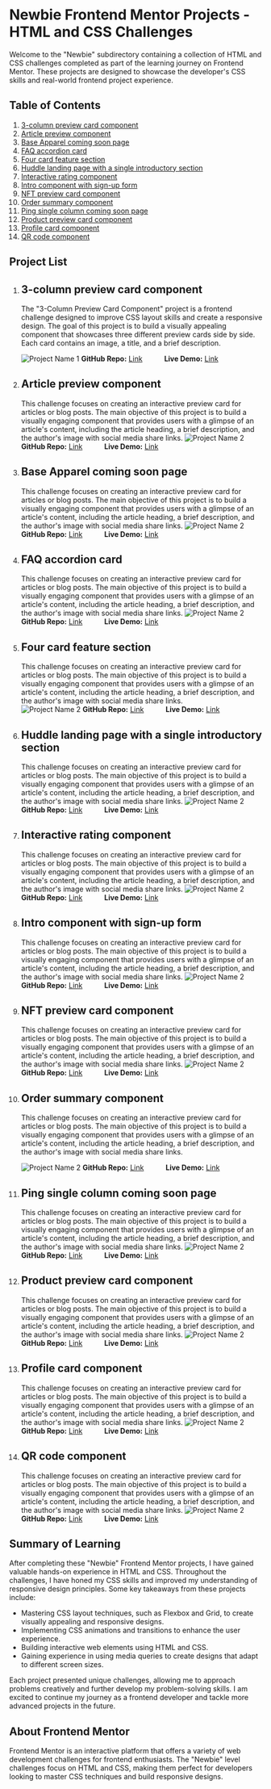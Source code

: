 # Newbie Frontend Mentor Projects - HTML and CSS Challenges

Welcome to the "Newbie" subdirectory containing a collection of HTML and CSS challenges completed as part of the learning journey on Frontend Mentor. These projects are designed to showcase the developer's CSS skills and real-world frontend project experience.

## Table of Contents

1. [3-column preview card component](#3-column-preview-card-component)
2. [Article preview component](#article-preview-component)
3. [Base Apparel coming soon page](#base-apparel-coming-soon-page)
4. [FAQ accordion card](#faq-accordion-card)
5. [Four card feature section](#four-card-feature-section)
6. [Huddle landing page with a single introductory section](#huddle-landing-page-with-a-single-introductory-section)
7. [Interactive rating component](#interactive-rating-component)
8. [Intro component with sign-up form](#intro-component-with-sign-up-form)
9. [NFT preview card component](#nft-preview-card-component)
10. [Order summary component](#order-summary-component)
11. [Ping single column coming soon page](#ping-single-column-coming-soon-page)
12. [Product preview card component](#product-preview-card-component)
13. [Profile card component](#profile-card-component)
14. [QR code component](#qr-code-component)

## Project List

1. ## 3-column preview card component

   The "3-Column Preview Card Component" project is a frontend challenge designed to improve CSS layout skills and create a responsive design. The goal of this project is to build a visually appealing component that showcases three different preview cards side by side. Each card contains an image, a title, and a brief description.

   ![Project Name 1](../Newbie/3-column-preview-card-component-main/src/images/Pasted%20image.png)
   **GitHub Repo:** [Link](https://github.com/BlueDragn/FrontEndMentor/tree/main/Newbie/3-column-preview-card-component-main) &nbsp;&nbsp;&nbsp;&nbsp;&nbsp;&nbsp;&nbsp;&nbsp;&nbsp;
   **Live Demo:** [Link](https://newbie-3-column-cards.netlify.app/)

2. ## Article preview component

   This challenge focuses on creating an interactive preview card for articles or blog posts. The main objective of this project is to build a visually engaging component that provides users with a glimpse of an article's content, including the article heading, a brief description, and the author's image with social media share links.
   ![Project Name 2](../Newbie/article-preview-component-master/src/design/desktop-preview.jpg)
   **GitHub Repo:** [Link](https://github.com/BlueDragn/FrontEndMentor/tree/main/Newbie/article-preview-component-master) &nbsp;&nbsp;&nbsp;&nbsp;&nbsp;&nbsp;&nbsp;&nbsp;&nbsp;
   **Live Demo:** [Link](https://newbie-3-column-cards.netlify.app/)

3. ## Base Apparel coming soon page

   This challenge focuses on creating an interactive preview card for articles or blog posts. The main objective of this project is to build a visually engaging component that provides users with a glimpse of an article's content, including the article heading, a brief description, and the author's image with social media share links.
   ![Project Name 2](../Newbie/base-apparel-coming-soon-master/src/design/desktop-preview.jpg)
   **GitHub Repo:** [Link](https://github.com/BlueDragn/FrontEndMentor/tree/main/Newbie/base-apparel-coming-soon-master) &nbsp;&nbsp;&nbsp;&nbsp;&nbsp;&nbsp;&nbsp;&nbsp;&nbsp;
   **Live Demo:** [Link](https://newbie-3-column-cards.netlify.app/)

4. ## FAQ accordion card

   This challenge focuses on creating an interactive preview card for articles or blog posts. The main objective of this project is to build a visually engaging component that provides users with a glimpse of an article's content, including the article heading, a brief description, and the author's image with social media share links.
   ![Project Name 2](../Newbie/faq-accordion-card-main/src/design/desktop-preview.jpg)
   **GitHub Repo:** [Link](https://github.com/BlueDragn/FrontEndMentor/tree/main/Newbie/faq-accordion-card-main) &nbsp;&nbsp;&nbsp;&nbsp;&nbsp;&nbsp;&nbsp;&nbsp;&nbsp;
   **Live Demo:** [Link](https://newbie-3-column-cards.netlify.app/)

5. ## Four card feature section

   This challenge focuses on creating an interactive preview card for articles or blog posts. The main objective of this project is to build a visually engaging component that provides users with a glimpse of an article's content, including the article heading, a brief description, and the author's image with social media share links.</br>
   ![Project Name 2](../Newbie/four-card-feature-section-master/src/design/desktop-preview.jpg)
   **GitHub Repo:** [Link](https://github.com/BlueDragn/FrontEndMentor/tree/main/Newbie/four-card-feature-section-master) &nbsp;&nbsp;&nbsp;&nbsp;&nbsp;&nbsp;&nbsp;&nbsp;&nbsp;
   **Live Demo:** [Link](https://newbie-3-column-cards.netlify.app/)

6. ## Huddle landing page with a single introductory section

   This challenge focuses on creating an interactive preview card for articles or blog posts. The main objective of this project is to build a visually engaging component that provides users with a glimpse of an article's content, including the article heading, a brief description, and the author's image with social media share links.
   ![Project Name 2](../Newbie/huddle-landing-page-with-single-introductory-section-master/src/design/desktop-preview.jpg)
   **GitHub Repo:** [Link](https://github.com/BlueDragn/FrontEndMentor/tree/main/Newbie/base-apparel-coming-soon-master) &nbsp;&nbsp;&nbsp;&nbsp;&nbsp;&nbsp;&nbsp;&nbsp;&nbsp;
   **Live Demo:** [Link](https://newbie-3-column-cards.netlify.app/)

7. ## Interactive rating component

   This challenge focuses on creating an interactive preview card for articles or blog posts. The main objective of this project is to build a visually engaging component that provides users with a glimpse of an article's content, including the article heading, a brief description, and the author's image with social media share links.
![Project Name 2](../Newbie/interactive-rating-component-main/src/design/desktop-preview.jpg)
**GitHub Repo:** [Link](https://github.com/BlueDragn/FrontEndMentor/tree/main/Newbie/base-apparel-coming-soon-master) &nbsp;&nbsp;&nbsp;&nbsp;&nbsp;&nbsp;&nbsp;&nbsp;&nbsp;
**Live Demo:** [Link](https://newbie-3-column-cards.netlify.app/)

8. ## Intro component with sign-up form

   This challenge focuses on creating an interactive preview card for articles or blog posts. The main objective of this project is to build a visually engaging component that provides users with a glimpse of an article's content, including the article heading, a brief description, and the author's image with social media share links.
![Project Name 2](../Newbie/intro-component-with-signup-form-master/src/design/desktop-preview.jpg)
**GitHub Repo:** [Link](https://github.com/BlueDragn/FrontEndMentor/tree/main/Newbie/base-apparel-coming-soon-master) &nbsp;&nbsp;&nbsp;&nbsp;&nbsp;&nbsp;&nbsp;&nbsp;&nbsp;
**Live Demo:** [Link](https://newbie-3-column-cards.netlify.app/)

9. ## NFT preview card component

   This challenge focuses on creating an interactive preview card for articles or blog posts. The main objective of this project is to build a visually engaging component that provides users with a glimpse of an article's content, including the article heading, a brief description, and the author's image with social media share links.
   ![Project Name 2](../Newbie/nft-preview-card-component-main/src/design/desktop-preview.jpg)
   **GitHub Repo:** [Link](https://github.com/BlueDragn/FrontEndMentor/tree/main/Newbie/base-apparel-coming-soon-master) &nbsp;&nbsp;&nbsp;&nbsp;&nbsp;&nbsp;&nbsp;&nbsp;&nbsp;
   **Live Demo:** [Link](https://newbie-3-column-cards.netlify.app/)

10. ## Order summary component

    This challenge focuses on creating an interactive preview card for articles or blog posts. The main objective of this project is to build a visually engaging component that provides users with a glimpse of an article's content, including the article heading, a brief description, and the author's image with social media share links.

    ![Project Name 2](../Newbie/order-summary-component-main/src/design/desktop-preview.jpg)
    **GitHub Repo:** [Link](https://github.com/BlueDragn/FrontEndMentor/tree/main/Newbie/base-apparel-coming-soon-master) &nbsp;&nbsp;&nbsp;&nbsp;&nbsp;&nbsp;&nbsp;&nbsp;&nbsp;
    **Live Demo:** [Link](https://newbie-3-column-cards.netlify.app/)

11. ## Ping single column coming soon page

    This challenge focuses on creating an interactive preview card for articles or blog posts. The main objective of this project is to build a visually engaging component that provides users with a glimpse of an article's content, including the article heading, a brief description, and the author's image with social media share links.
    ![Project Name 2](../Newbie/ping-coming-soon-page-master/src/design/desktop-preview.jpg)
    **GitHub Repo:** [Link](https://github.com/BlueDragn/FrontEndMentor/tree/main/Newbie/base-apparel-coming-soon-master) &nbsp;&nbsp;&nbsp;&nbsp;&nbsp;&nbsp;&nbsp;&nbsp;&nbsp;
    **Live Demo:** [Link](https://newbie-3-column-cards.netlify.app/)

12. ## Product preview card component

    This challenge focuses on creating an interactive preview card for articles or blog posts. The main objective of this project is to build a visually engaging component that provides users with a glimpse of an article's content, including the article heading, a brief description, and the author's image with social media share links.
    ![Project Name 2](../Newbie/product-preview-card-component-main/src/design/desktop-preview.jpg)
    **GitHub Repo:** [Link](https://github.com/BlueDragn/FrontEndMentor/tree/main/Newbie/base-apparel-coming-soon-master) &nbsp;&nbsp;&nbsp;&nbsp;&nbsp;&nbsp;&nbsp;&nbsp;&nbsp;
    **Live Demo:** [Link](https://newbie-3-column-cards.netlify.app/)

13. ## Profile card component

    This challenge focuses on creating an interactive preview card for articles or blog posts. The main objective of this project is to build a visually engaging component that provides users with a glimpse of an article's content, including the article heading, a brief description, and the author's image with social media share links.
    ![Project Name 2](../Newbie/profile-card-component-main/src/design/desktop-preview.jpg)
    **GitHub Repo:** [Link](https://github.com/BlueDragn/FrontEndMentor/tree/main/Newbie/base-apparel-coming-soon-master) &nbsp;&nbsp;&nbsp;&nbsp;&nbsp;&nbsp;&nbsp;&nbsp;&nbsp;
    **Live Demo:** [Link](https://newbie-3-column-cards.netlify.app/)

14. ## QR code component

    This challenge focuses on creating an interactive preview card for articles or blog posts. The main objective of this project is to build a visually engaging component that provides users with a glimpse of an article's content, including the article heading, a brief description, and the author's image with social media share links.
    ![Project Name 2](../Newbie/qr-code-component-main/src/design/desktop-preview.jpg)
    **GitHub Repo:** [Link](https://github.com/BlueDragn/FrontEndMentor/tree/main/Newbie/base-apparel-coming-soon-master) &nbsp;&nbsp;&nbsp;&nbsp;&nbsp;&nbsp;&nbsp;&nbsp;&nbsp;
    **Live Demo:** [Link](https://newbie-3-column-cards.netlify.app/)

## Summary of Learning

After completing these "Newbie" Frontend Mentor projects, I have gained valuable hands-on experience in HTML and CSS. Throughout the challenges, I have honed my CSS skills and improved my understanding of responsive design principles. Some key takeaways from these projects include:

- Mastering CSS layout techniques, such as Flexbox and Grid, to create visually appealing and responsive designs.
- Implementing CSS animations and transitions to enhance the user experience.
- Building interactive web elements using HTML and CSS.
- Gaining experience in using media queries to create designs that adapt to different screen sizes.

Each project presented unique challenges, allowing me to approach problems creatively and further develop my problem-solving skills. I am excited to continue my journey as a frontend developer and tackle more advanced projects in the future.

## About Frontend Mentor

Frontend Mentor is an interactive platform that offers a variety of web development challenges for frontend enthusiasts. The "Newbie" level challenges focus on HTML and CSS, making them perfect for developers looking to master CSS techniques and build responsive designs.
